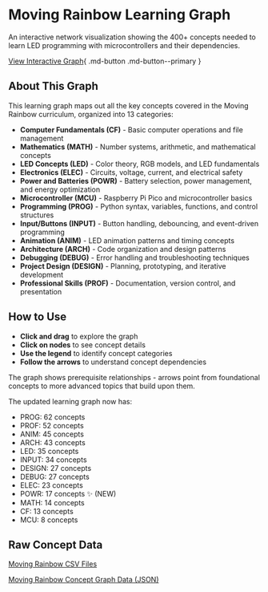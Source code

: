 # Moving Rainbow Learning Graph

An interactive network visualization showing the 400+ concepts needed to learn LED programming with microcontrollers and their dependencies.

[View Interactive Graph](./graph-viewer.html){ .md-button .md-button--primary }

## About This Graph

This learning graph maps out all the key concepts covered in the Moving Rainbow curriculum, organized into 13 categories:

- **Computer Fundamentals (CF)** - Basic computer operations and file management
- **Mathematics (MATH)** - Number systems, arithmetic, and mathematical concepts
- **LED Concepts (LED)** - Color theory, RGB models, and LED fundamentals
- **Electronics (ELEC)** - Circuits, voltage, current, and electrical safety
- **Power and Batteries (POWR)** - Battery selection, power management, and energy optimization
- **Microcontroller (MCU)** - Raspberry Pi Pico and microcontroller basics
- **Programming (PROG)** - Python syntax, variables, functions, and control structures
- **Input/Buttons (INPUT)** - Button handling, debouncing, and event-driven programming
- **Animation (ANIM)** - LED animation patterns and timing concepts
- **Architecture (ARCH)** - Code organization and design patterns
- **Debugging (DEBUG)** - Error handling and troubleshooting techniques
- **Project Design (DESIGN)** - Planning, prototyping, and iterative development
- **Professional Skills (PROF)** - Documentation, version control, and presentation

## How to Use

- **Click and drag** to explore the graph
- **Click on nodes** to see concept details
- **Use the legend** to identify concept categories
- **Follow the arrows** to understand concept dependencies

The graph shows prerequisite relationships - arrows point from foundational concepts to more advanced topics that build upon them.

The updated learning graph now has:
  - PROG: 62 concepts
  - PROF: 52 concepts
  - ANIM: 45 concepts
  - ARCH: 43 concepts
  - LED: 35 concepts
  - INPUT: 34 concepts
  - DESIGN: 27 concepts
  - DEBUG: 27 concepts
  - ELEC: 23 concepts
  - POWR: 17 concepts ✨ (NEW)
  - MATH: 14 concepts
  - CF: 13 concepts
  - MCU: 8 concepts

## Raw Concept Data

[Moving Rainbow CSV Files](./moving-rainbow.csv)

[Moving Rainbow Concept Graph Data (JSON)](./moving-rainbow.json)
